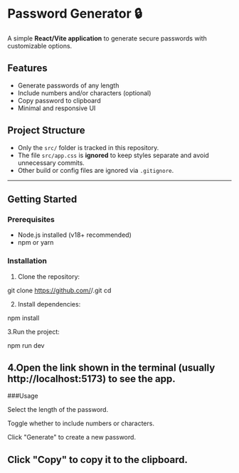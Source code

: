 # Password Generator 🔒

A simple **React/Vite application** to generate secure passwords with customizable options.

## Features

- Generate passwords of any length
- Include numbers and/or characters (optional)
- Copy password to clipboard
- Minimal and responsive UI

## Project Structure

- Only the `src/` folder is tracked in this repository.
- The file `src/app.css` is **ignored** to keep styles separate and avoid unnecessary commits.
- Other build or config files are ignored via `.gitignore`.

---

## Getting Started

### Prerequisites

- Node.js installed (v18+ recommended)
- npm or yarn

### Installation

1. Clone the repository:

git clone https://github.com/<username>/<repo-name>.git
cd <repo-name>

2. Install dependencies:

npm install

3.Run the project:

npm run dev

4.Open the link shown in the terminal (usually http://localhost:5173) to see the app.
---
###Usage

Select the length of the password.

Toggle whether to include numbers or characters.

Click "Generate" to create a new password.

Click "Copy" to copy it to the clipboard.
----
